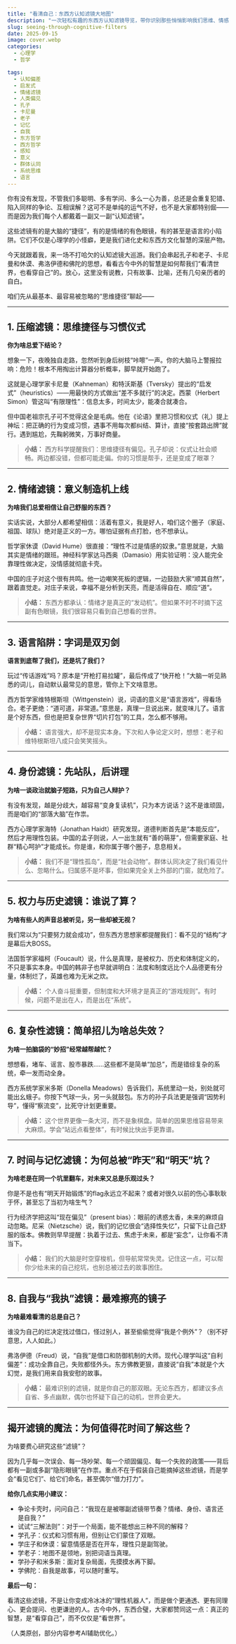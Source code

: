 ```yaml
---
title: "看清自己：东西方认知滤镜大地图"
description: "一次轻松有趣的东西方认知滤镜导览，带你识别那些悄悄影响我们思维、情感和行为的“隐形眼镜”，结合故事、比喻和实用建议，助你少踩坑。"
slug: seeing-through-cognitive-filters
date: 2025-09-15
image: cover.webp
categories:
  - 心理学
  - 哲学

tags:
  - 认知偏差
  - 启发式
  - 情绪滤镜
  - 人类偏见
  - 孔子
  - 卡尼曼
  - 老子
  - 记忆
  - 自我
  - 东方哲学
  - 西方哲学
  - 感知
  - 意义
  - 群体认同
  - 系统思维
  - 语言
---
```


你有没有发现，不管我们多聪明、多有学问、多么一心为善，总还是会重复犯错、陷入同样的争论、互相误解？这可不是单纯的运气不好，也不是大家都特别倔——而是因为我们每个人都戴着一副又一副“认知滤镜”。

这些滤镜有的是大脑的“捷径”，有的是情绪的有色眼镜，有的甚至是语言的小陷阱。它们不仅是心理学的小怪癖，更是我们进化史和东西方文化智慧的深层产物。

今天就跟着我，来一场不打哈欠的认知滤镜大巡游。我们会串起孔子和老子、卡尼曼和休谟、弗洛伊德和佛陀的思想，看看古今中外的智慧是如何帮我们“看清世界，也看穿自己”的。放心，这里没有说教，只有故事、比喻，还有几句亲历者的自白。

咱们先从最基本、最容易被忽略的“思维捷径”聊起——

---

## 1. 压缩滤镜：思维捷径与习惯仪式

**你为啥总爱下结论？**

想象一下，夜晚独自走路，忽然听到身后树枝“咔嚓”一声。你的大脑马上警报拉响：危险！根本不用掏出计算器分析概率，脚早就开始跑了。

这就是心理学家卡尼曼（Kahneman）和特沃斯基（Tversky）提出的“启发式”（heuristics）——用最快的方式做出“差不多就行”的决定。西蒙（Herbert Simon）管这叫“有限理性”：信息太多，时间太少，能凑合就凑合。

但中国老祖宗孔子可不觉得这全是毛病。他在《论语》里把习惯和仪式（礼）提上神坛：把正确的行为变成习惯，遇事不用每次都纠结、算计，直接“按套路出牌”就行。遇到尴尬，先鞠躬微笑，万事好商量。

> **小结：** 西方科学提醒我们：思维捷径有偏见。孔子却说：仪式让社会顺畅。两边都没错，但都可能走偏。你的习惯是帮手，还是变成了眼罩？

---

## 2. 情绪滤镜：意义制造机上线

**为啥我们总爱相信让自己舒服的东西？**

实话实说，大部分人都希望相信：活着有意义，我是好人，咱们这个圈子（家庭、祖国、球队）绝对是正义的一方。哪怕证据有点打脸，也不想承认。

哲学家休谟（David Hume）很直接：“理性不过是情感的奴隶。”意思就是，大脑其实是情绪的跟班。神经科学家达马西奥（Damasio）用实验证明：没人能完全靠理性做决定，没情感就彻底卡壳。

中国的庄子对这个很有共鸣。他一边嘲笑死板的逻辑，一边鼓励大家“顺其自然”，跟着直觉走。对庄子来说，幸福不是分析到天亮，而是活得自在、顺应“道”。

> **小结：** 东西方都承认：情绪才是真正的“发动机”。但如果不时不时摘下这副有色眼镜，我们很容易只看到自己想看的世界。

---

## 3. 语言陷阱：字词是双刃剑

**语言到底帮了我们，还是坑了我们？**

玩过“传话游戏”吗？原本是“开枪打易拉罐”，最后传成了“快开枪！”大脑一听见熟悉的词儿，自动默认最常见的意思，管你上下文啥意思。

西方哲学家维特根斯坦（Wittgenstein）说，词语的意义是“语言游戏”，得看场合。老子更绝：“道可道，非常道。”意思是，真理一旦说出来，就变味儿了。语言是个好东西，但也是把复杂世界“切片打包”的工具，怎么都不够用。

> **小结：** 语言强大，却不是现实本身。下次和人争论定义时，想想：老子和维特根斯坦八成只会笑笑摇头。

---

## 4. 身份滤镜：先站队，后讲理

**为啥一谈政治就脑子短路，只为自己人辩护？**

有没有发现，越是分歧大，越容易“变身复读机”，只为本方说话？这不是谁顽固，而是咱们的“部落大脑”在作祟。

西方心理学家海特（Jonathan Haidt）研究发现，道德判断首先是“本能反应”，然后才用理性包装。中国的孟子则说，人一出生就有“善的萌芽”，但需要家庭、社群“精心呵护”才能成长。你是谁，和你属于哪个圈子，息息相关。

> **小结：** 我们不是“理性孤岛”，而是“社会动物”。群体认同决定了我们看见什么、忽略什么。归属感不是坏事，但如果完全关上外部的门窗，就危险了。

---

## 5. 权力与历史滤镜：谁说了算？

**为啥有些人的声音总被听见，另一些却被无视？**

我们常以为“只要努力就会成功”，但东西方思想家都提醒我们：看不见的“结构”才是幕后大BOSS。

法国哲学家福柯（Foucault）说，什么是真理，是被权力、历史和体制定义的，不只是事实本身。中国的韩非子也早就讲明白：法度和制度远比个人品德更有分量，体制烂了，英雄也难为无米之炊。

> **小结：** 个人奋斗挺重要，但制度和大环境才是真正的“游戏规则”。有时候，问题不是出在人，而是出在“系统”。

---

## 6. 复杂性滤镜：简单招儿为啥总失效？

**为啥一拍脑袋的“妙招”经常越帮越忙？**

想想看，堵车、谣言、股市暴跌……这些都不是简单“加总”，而是错综复杂的系统，牵一发而动全身。

西方系统学家米多斯（Donella Meadows）告诉我们，系统里动一处，别处就可能出幺蛾子。你按下气球一头，另一头就鼓包。东方的孙子兵法更是强调“因势利导”，懂得“察流变”，比死守计划更重要。

> **小结：** 这个世界更像一条大河，而不是象棋盘。简单的因果思维容易带来大麻烦。学会“站远点看整体”，有时候比快出手更靠谱。

---

## 7. 时间与记忆滤镜：为何总被“昨天”和“明天”坑？

**为啥老是在同一个坑里翻车，对未来又总是乐观过头？**

你是不是也有“明天开始锻炼”的flag永远立不起来？或者对很久以前的伤心事耿耿于怀，甚至忘了当初为啥生气？

行为经济学把这叫“现在偏见”（present bias）：眼前的诱惑太香，未来的麻烦自动忽略。尼采（Nietzsche）说，我们的记忆很会“选择性失忆”，只留下让自己舒服的版本。佛教则早早提醒：执着于过去、焦虑于未来，都是“妄念”，让你看不清当下。

> **小结：** 我们的大脑是时空穿梭机，但导航常常失灵。记住这一点，可以帮你少给未来的自己挖坑，也别总被过去的故事困住。

---

## 8. 自我与“我执”滤镜：最难擦亮的镜子

**为啥最难看清的总是自己？**

谁没为自己的烂决定找过借口，怪过别人，甚至偷偷觉得“我是个例外”？（别不好意思，人人如此。）

弗洛伊德（Freud）说，“自我”是借口和防御机制的大师。现代心理学叫这“自利偏差”：成功全靠自己，失败都怪外头。东方佛教更狠，直接说“自我”本就是个大幻觉，是我们用来自我安慰的故事。

> **小结：** 最难识别的滤镜，就是你自己的那双眼。无论东西方，都建议多点自省、多点幽默，偶尔也怀疑下自己的动机，世界会更大。

---

## 揭开滤镜的魔法：为何值得花时间了解这些？

为啥要费心研究这些“滤镜”？

因为几乎每一次误会、每一场吵架、每一个顽固偏见、每一个失败的政策——背后都有一副或多副“隐形眼镜”在作祟。重点不在于假装自己能摘掉这些滤镜，而是学会“看见它们”、给它们命名，甚至偶尔“借力打力”。

**给你几点实用小建议：**
- 争论卡壳时，问问自己：“我现在是被哪副滤镜带节奏？情绪、身份、语言还是自我？”
- 试试“三解法则”：对于一个局面，能不能想出三种不同的解释？
- 学孔子：仪式和习惯有用，但别让它们蒙住了双眼。
- 学庄子和休谟：留意情感是否在开车，理性只是副驾驶。
- 学老子：地图不是领地，别把词语当真理。
- 学孙子和米多斯：面对复杂局面，先摸摸水再下脚。
- 学佛陀：自我是故事，可以随时重写。

**最后一句：**

看清这些滤镜，不是让你变成冷冰冰的“理性机器人”，而是做个更通透、更有同理心、更会提问、也更谦逊的人。古今中外，东西合璧，大家都赞同这一点：真正的智慧，是“看穿自己”，而不仅仅是“看世界”。

（人类原创，部分内容参考AI辅助优化。）